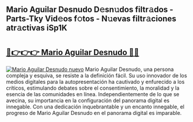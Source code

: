 ## Mario Aguilar Desnudo D𝚎sn𝚞dos filtr𝚊dos - Parts-Tky Vid𝚎os f𝚘tos - N𝚞evas filtr𝚊ciones atr𝚊ctivas iSp1K

# <h2><a href="http://mb1dkb.tromn.icu/?c=Mario+Aguilar+Desnudo">🔗👉👉👉 Mario Aguilar Desnudo 🔗🔗</a></h2>

[![Mario Aguilar Desnudo nuevo](https://i.imgur.com/pEAQMta.gif)](http://mb1dkb.tromn.icu/?c=Mario+Aguilar+Desnudo)
Mario Aguilar Desnudo, una persona compleja y esquiva, se resiste a la definición fácil. Su uso innovador de los medios digitales para la autopresentación ha cautivado y enfurecido a los críticos, estimulando debates sobre el consentimiento, la moralidad y la esencia de las comunidades en línea. Independientemente de lo que se avecina, su importancia en la configuración del panorama digital es innegable. Con una dedicación inquebrantable y un encanto innegable, el progreso de Mario Aguilar Desnudo en el panorama digital es imparable.
